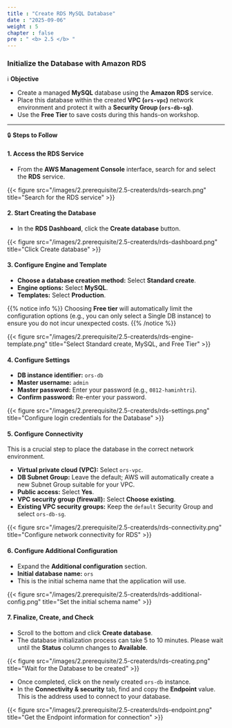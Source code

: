 ```yaml
---
title : "Create RDS MySQL Database"
date : "2025-09-06"
weight : 5
chapter : false
pre : " <b> 2.5 </b> "
---
```


### Initialize the Database with Amazon RDS

ℹ️ **Objective**

*   Create a managed **MySQL** database using the **Amazon RDS** service.
*   Place this database within the created **VPC (`ors-vpc`)** network environment and protect it with a **Security Group (`ors-db-sg`)**.
*   Use the **Free Tier** to save costs during this hands-on workshop.

---

🔒 **Steps to Follow**

#### **1. Access the RDS Service**

*   From the **AWS Management Console** interface, search for and select the **RDS** service.

{{< figure src="/images/2.prerequisite/2.5-createrds/rds-search.png" title="Search for the RDS service" >}}

#### **2. Start Creating the Database**

*   In the **RDS Dashboard**, click the **Create database** button.

{{< figure src="/images/2.prerequisite/2.5-createrds/rds-dashboard.png" title="Click Create database" >}}

#### **3. Configure Engine and Template**

*   **Choose a database creation method:** Select **Standard create**.
*   **Engine options:** Select **MySQL**.
*   **Templates:** Select **Production**.

{{% notice info %}}
Choosing **Free tier** will automatically limit the configuration options (e.g., you can only select a Single DB instance) to ensure you do not incur unexpected costs.
{{% /notice %}}

{{< figure src="/images/2.prerequisite/2.5-createrds/rds-engine-template.png" title="Select Standard create, MySQL, and Free Tier" >}}

#### **4. Configure Settings**

*   **DB instance identifier:** `ors-db`
*   **Master username:** `admin`
*   **Master password:** Enter your password (e.g., `0812-haminhtri`).
*   **Confirm password:** Re-enter your password.

{{< figure src="/images/2.prerequisite/2.5-createrds/rds-settings.png" title="Configure login credentials for the Database" >}}

#### **5. Configure Connectivity**

This is a crucial step to place the database in the correct network environment.

*   **Virtual private cloud (VPC):** Select `ors-vpc`.
*   **DB Subnet Group:** Leave the default; AWS will automatically create a new Subnet Group suitable for your VPC.
*   **Public access:** Select **Yes**.
*   **VPC security group (firewall):** Select **Choose existing**.
*   **Existing VPC security groups:** Keep the `default` Security Group and select `ors-db-sg`.

<!-- {{% notice warning %}}
**Reason for choosing Public access = Yes:**
In this workshop, we need to connect to the database from our personal computer (using MySQL Workbench) to import initial data. This is secured by the **Security Group `ors-db-sg`**, which only allows access from your IP (the **My IP** rule created in step 2.3). In a real Production environment, you should select **No** and access via a Bastion Host.
{{% /notice %}} -->

{{< figure src="/images/2.prerequisite/2.5-createrds/rds-connectivity.png" title="Configure network connectivity for RDS" >}}

#### **6. Configure Additional Configuration**

*   Expand the **Additional configuration** section.
*   **Initial database name:** `ors`
*   This is the initial schema name that the application will use.

{{< figure src="/images/2.prerequisite/2.5-createrds/rds-additional-config.png" title="Set the initial schema name" >}}

#### **7. Finalize, Create, and Check**

*   Scroll to the bottom and click **Create database**.
*   The database initialization process can take 5 to 10 minutes. Please wait until the **Status** column changes to **Available**.

{{< figure src="/images/2.prerequisite/2.5-createrds/rds-creating.png" title="Wait for the Database to be created" >}}

*   Once completed, click on the newly created `ors-db` instance.
*   In the **Connectivity & security** tab, find and copy the **Endpoint** value. This is the address used to connect to your database.

{{< figure src="/images/2.prerequisite/2.5-createrds/rds-endpoint.png" title="Get the Endpoint information for connection" >}}